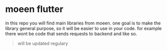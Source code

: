 # moeen flutter

in this repo you will find main libraries from moeen. one goal is to make the library general purpose, so it will be easier to use in your code. for example there wont be code that sends requests to backend and like so.

> will be updated regulary
